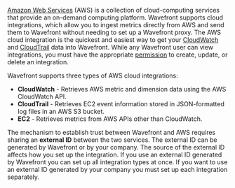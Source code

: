 [Amazon Web Services](http://aws.amazon.com) (AWS) is a collection of cloud-computing services that provide an on-demand
computing platform. Wavefront supports cloud integrations, which allow you to ingest metrics directly from AWS and send
them to Wavefront without needing to set up a Wavefront proxy. The AWS cloud
integration is the quickest and easiest way to get your [CloudWatch](http://aws.amazon.com/cloudwatch) and
[CloudTrail](http://aws.amazon.com/cloudtrail) data into Wavefront. While any Wavefront user can view integrations,
you must have the appropriate [permission](https://community.wavefront.com/docs/DOC-1090) to create, update,
or delete an integration.

Wavefront supports three types of AWS cloud integrations:

-   **CloudWatch** - Retrieves AWS metric and dimension data using the AWS CloudWatch API.
-   **CloudTrail** - Retrieves EC2 event information stored in JSON-formatted log files in an AWS S3 bucket.
-   **EC2** - Retrieves metrics from AWS APIs other than CloudWatch.

The mechanism to establish trust between Wavefront and AWS requires sharing an **external ID** between the two services.
The external ID can be generated by Wavefront or by your company. The source of the external ID affects how you set up
the integration. If you use an external ID generated by Wavefront you can set up all integration types at once. If you
want to use an external ID generated by your company you must set up each integration separately.
